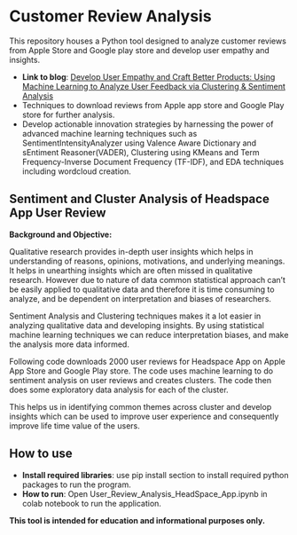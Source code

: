 # Customer Review Analysis 
This repository houses a Python tool designed to analyze customer reviews from Apple Store and Google play store and develop user empathy and insights.
 
- **Link to blog**: [Develop User Empathy and Craft Better Products: Using Machine Learning to Analyze User Feedback via Clustering & Sentiment Analysis](https://alokabhishek.com/product-management/develop-user-empathy-and-craft-better-products-using-machine-learning-to-analyze-user-feedback-using-clustering-sentiment-analysis/)
- Techniques to download reviews from Apple app store and Google Play store for further analysis.
- Develop actionable innovation strategies by harnessing the power of advanced machine learning techniques such as SentimentIntensityAnalyzer using Valence Aware Dictionary and sEntiment Reasoner(VADER), Clustering using KMeans and Term Frequency-Inverse Document Frequency (TF-IDF), and EDA techniques including wordcloud creation.

## Sentiment and Cluster Analysis of Headspace App User Review

**Background and Objective:**

Qualitative research provides in-depth user insights which helps in understanding of reasons, opinions, motivations, and underlying meanings. It helps in unearthing insights which are often missed in qualitative research. However due to nature of data common statistical approach can’t be easily applied to qualitative data and therefore it is time consuming to analyze, and be dependent on interpretation and biases of researchers.

Sentiment Analysis and Clustering techniques makes it a lot easier in analyzing qualitative data and developing insights. By using statistical machine learning techniques we can reduce interpretation biases, and make the analysis more data informed.

Following code downloads 2000 user reviews for Headspace App on Apple App Store and Google Play store. The code uses machine learning to do sentiment analysis on user reviews and creates clusters. The code then does some exploratory data analysis for each of the cluster.

This helps us in identifying common themes across cluster and develop insights which can be used to improve user experience and consequently improve life time value of the users.

## How to use 
- **Install required libraries**: use pip install section to install required python packages to run the program.
- **How to run**: Open User_Review_Analysis_HeadSpace_App.ipynb in colab notebook to run the application. 


**This tool is intended for education and informational purposes only.** 
